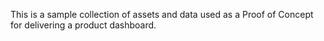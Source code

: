 This is a sample collection of assets and data used as a Proof of Concept for delivering a product dashboard.
